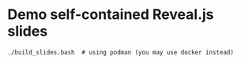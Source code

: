# Demo self-contained Reveal.js slides

```shell
./build_slides.bash  # using podman (you may use docker instead)
```
